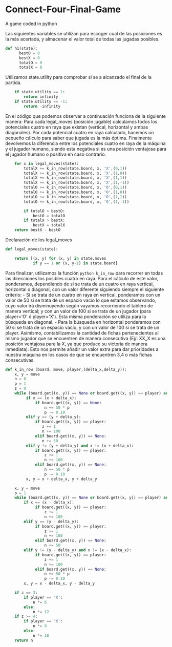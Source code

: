 # Connect-Four-Final-Game
A game coded in python

Las siguientes variables se utilizan para escoger cual de las posiciones es la más acertada, y almacenar el valor total
de todas las jugadas posibles.

```python
def h1(state):
      bestO = 0
      bestX = 0
      totalO = 0
      totalX = 0
```
Utilizamos state.utility para comprobar si se a alcanzado el final de la partida.

```python
    if state.utility == 1:
        return infinity
    if state.utility == -1:
        return -infinity
```

En el código que podemos observar a continuación funciona de la siguiente manera:
Para cada legal_moves (posición jugable) calculamos todos los potenciales cuatro en raya que existan (vertical, horizontal y ambas diagonales).
Por cada potencial cuatro en raya calculado, hacemos un pequeño cálculo para saber que jugada es la más óptima.
Finalmente devolvemos la diferencia entre los potenciales cuatro en raya de la máquina y el jugador humano, siendo esta negativa si es una posición ventajosa para el jugador humano o positiva en caso contrario.

```python
    for x in legal_moves(state):
        totalX += k_in_row(state.board, x, 'X',(0,1))
        totalX += k_in_row(state.board, x, 'X',(1,0))
        totalX += k_in_row(state.board, x, 'X',(1,1))
        totalX += k_in_row(state.board, x, 'X',(1,-1))
        totalO += k_in_row(state.board, x, 'O',(0,1))
        totalO += k_in_row(state.board, x, 'O',(1,0))
        totalO += k_in_row(state.board, x, 'O',(1,1))
        totalO += k_in_row(state.board, x, 'O',(1,-1))

        if totalO > bestO:
            bestO = totalO
        if totalX > bestX:
            bestX = totalX
    return bestX - bestO
```

Declaración de los legal_moves

```python
def legal_moves(state):

    return [(x, y) for (x, y) in state.moves
            if y == 1 or (x, y-1) in state.board]
```

Para finalizar, utilizamos la función ```python k_in_row``` para recorrer en todas las direcciones los posibles cuatro en raya.
Para el cálculo de este valor, ponderamos, dependiendo de si se trata de un cuatro en raya vertical, horizontal o diagonal, con un valor diferente siguiendo siempre el siguiente criterio:
            - Si se trata de un cuatro en raya en vertical, ponderamos con un valor de 50 si se trata de un espacio vacío lo que estamos observando, cuyo valor irá disminuyendo según vayamos recorriendo el tablero de manera vertical; y con un valor de 100 si se trata de un jugador (para player='O' ó player='X'). Esta misma ponderación se utiliza para la búsqueda en diagonal.
            - Para la búsqueda en horizontal ponderamos con 50 si se trata de un espacio vacío, y con un valor de 100 si se trata de un player.
Asímismo, contabilizamos la cantidad de fichas pertenecientes al mismo jugador que se encuentren de manera consecutiva (Ej/: XX_X es una posición ventajosa para la X, ya que produce su victoria de manera inmediata). Esto nos permite añadir un valor extra para dar prioridades a nuestra máquina en los casos de que se encuentren 3,4 o más fichas consecutivas.

```python
def k_in_row (board, move, player,(delta_x,delta_y)):
    x, y = move
    n = 0
    p = 1
    z = 0
    while (board.get((x, y)) == None or board.get((x, y)) == player) and y < 7 and x < 8:
         if x == (x + delta_x):
             if board.get((x, y)) == None:
                 n += 50 * p
                 p -= 0.10
         elif y == (y + delta_y):
             if board.get((x, y)) == player:
                z += 1
                n += 100
             elif board.get((x, y)) == None:
                n += 50
         elif y != (y + delta_y) and x != (x + delta_x):
             if board.get((x, y)) == player:
                 z += 1
                 n += 100
             elif board.get((x, y)) == None:
                 n += 50 * p
                 p -= 0.10
         x, y = x + delta_x, y + delta_y

    x, y = move
    p = 1
    while (board.get((x, y)) == None or board.get((x, y)) == player) and y > 0 and x > 0:
        if x == (x - delta_x):
             if board.get((x, y)) == player:
                 z += 1
                 n += 100
        elif y == (y - delta_y):
             if board.get((x, y)) == player:
                 z += 1
                 n += 100
             elif board.get((x, y)) == None:
                 n += 50
        elif y != (y - delta_y) and x != (x - delta_x):
             if board.get((x, y)) == player:
                 z += 1
                 n += 100
             elif board.get((x, y)) == None:
                 n += 50 * p
                 p -= 0.10
        x, y = x - delta_x, y - delta_y

    if z == 3:
        if player == 'X':
            n *= 6
        else:
            n *= 12
    if z >= 4:
        if player == 'X':
            n *= 9
        else:
            n *= 18
    return n
```
